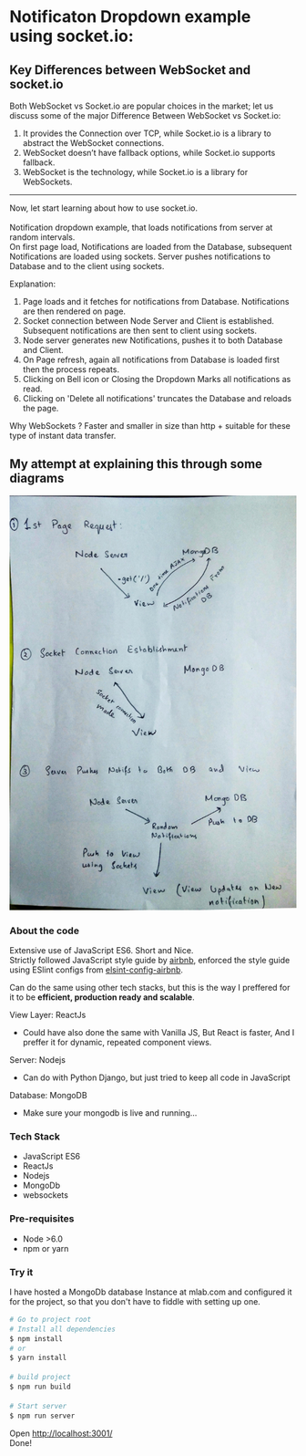 # Notificaton Dropdown example using socket.io:

## Key Differences between WebSocket and socket.io

Both WebSocket vs Socket.io are popular choices in the market; let us discuss some of the major Difference Between WebSocket vs Socket.io:

1. It provides the Connection over TCP, while Socket.io is a library to abstract the WebSocket connections.
2. WebSocket doesn’t have fallback options, while Socket.io supports fallback.
3. WebSocket is the technology, while Socket.io is a library for WebSockets.

<hr>
Now, let start learning about how to use socket.io.
<br><br>
Notification dropdown example, that loads notifications from server at random intervals.<br>
On first page load, Notifications are loaded from the Database, subsequent Notifications are loaded using sockets. Server pushes notifications to Database and to the client using sockets.

Explanation:

1. Page loads and it fetches for notifications from Database. Notifications are then rendered on page.
1. Socket connection between Node Server and Client is established. Subsequent notifications are then sent to client using sockets.
1. Node server generates new Notifications, pushes it to both Database and Client.
1. On Page refresh, again all notifications from Database is loaded first then the process repeats.
1. Clicking on Bell icon or Closing the Dropdown Marks all notifications as read.
1. Clicking on 'Delete all notifications' truncates the Database and reloads the page.

Why WebSockets ? Faster and smaller in size than http + suitable for these type of instant data transfer.

## My attempt at explaining this through some diagrams

![art](img/art.jpg)

### About the code

Extensive use of JavaScript ES6\. Short and Nice.<br>
Strictly followed JavaScript style guide by [airbnb](https://github.com/airbnb/javascript), enforced the style guide using ESlint configs from [elsint-config-airbnb](https://www.npmjs.com/package/eslint-config-airbnb).

Can do the same using other tech stacks, but this is the way I preffered for it to be **efficient, production ready and scalable**.

View Layer: ReactJs

- Could have also done the same with Vanilla JS, But React is faster, And I preffer it for dynamic, repeated component views.

Server: Nodejs

- Can do with Python Django, but just tried to keep all code in JavaScript

Database: MongoDB

- Make sure your mongodb is live and running...

### Tech Stack

- JavaScript ES6
- ReactJs
- Nodejs
- MongoDb
- websockets

### Pre-requisites

- Node >6.0
- npm or yarn

### Try it

I have hosted a MongoDb database Instance at mlab.com and configured it for the project, so that you don't have to fiddle with setting up one.

```sh
# Go to project root
# Install all dependencies
$ npm install
# or
$ yarn install

# build project
$ npm run build

# Start server
$ npm run server
```

Open <http://localhost:3001/><br>
Done!
